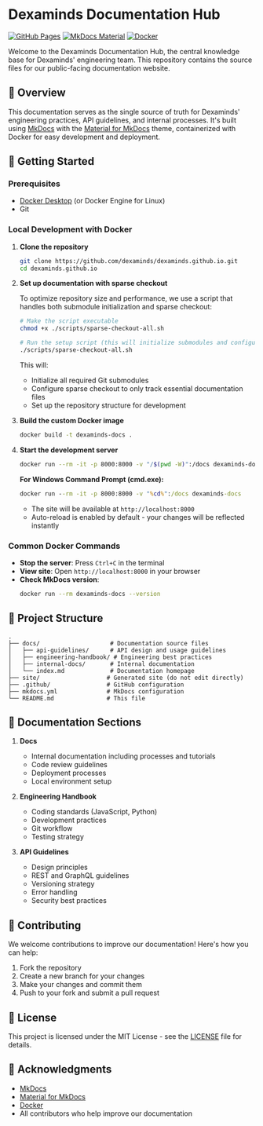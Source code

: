 # Dexaminds Documentation Hub

[![GitHub Pages](https://img.shields.io/badge/GitHub-Pages-brightgreen.svg)](https://dexaminds.github.io/)
[![MkDocs Material](https://img.shields.io/badge/MkDocs-Material-blue.svg)](https://squidfunk.github.io/mkdocs-material/)
[![Docker](https://img.shields.io/badge/Docker-Container-2496ED?logo=docker)](https://www.docker.com/)

Welcome to the Dexaminds Documentation Hub, the central knowledge base for Dexaminds' engineering team. This repository contains the source files for our public-facing documentation website.

## 📖 Overview

This documentation serves as the single source of truth for Dexaminds' engineering practices, API guidelines, and internal processes. It's built using [MkDocs](https://www.mkdocs.org/) with the [Material for MkDocs](https://squidfunk.github.io/mkdocs-material/) theme, containerized with Docker for easy development and deployment.

## 🚀 Getting Started

### Prerequisites

- [Docker Desktop](https://www.docker.com/products/docker-desktop/) (or Docker Engine for Linux)
- Git

### Local Development with Docker

1. **Clone the repository**
   ```bash
   git clone https://github.com/dexaminds/dexaminds.github.io.git
   cd dexaminds.github.io
   ```

2. **Set up documentation with sparse checkout**

   To optimize repository size and performance, we use a script that handles both submodule initialization and sparse checkout:

   ```bash
   # Make the script executable
   chmod +x ./scripts/sparse-checkout-all.sh

   # Run the setup script (this will initialize submodules and configure sparse checkout)
   ./scripts/sparse-checkout-all.sh
   ```

   This will:
   - Initialize all required Git submodules
   - Configure sparse checkout to only track essential documentation files
   - Set up the repository structure for development

3. **Build the custom Docker image**
   ```bash
   docker build -t dexaminds-docs .
   ```

4. **Start the development server**
   ```bash
   docker run --rm -it -p 8000:8000 -v "/$(pwd -W)":/docs dexaminds-docs
   ```
   **For Windows Command Prompt (cmd.exe):**
   ```cmd
   docker run --rm -it -p 8000:8000 -v "%cd%":/docs dexaminds-docs
   ```
   - The site will be available at `http://localhost:8000`
   - Auto-reload is enabled by default - your changes will be reflected instantly

### Common Docker Commands

- **Stop the server**: Press `Ctrl+C` in the terminal
- **View site**: Open `http://localhost:8000` in your browser
- **Check MkDocs version**:
  ```bash
  docker run --rm dexaminds-docs --version
  ```

## 📂 Project Structure

```
.
├── docs/                    # Documentation source files
│   ├── api-guidelines/      # API design and usage guidelines
│   ├── engineering-handbook/ # Engineering best practices
│   ├── internal-docs/       # Internal documentation
│   └── index.md             # Documentation homepage
├── site/                   # Generated site (do not edit directly)
├── .github/                # GitHub configuration
├── mkdocs.yml              # MkDocs configuration
└── README.md               # This file
```

## 📝 Documentation Sections

1. **Docs**
   - Internal documentation including processes and tutorials
   - Code review guidelines
   - Deployment processes
   - Local environment setup

2. **Engineering Handbook**
   - Coding standards (JavaScript, Python)
   - Development practices
   - Git workflow
   - Testing strategy

3. **API Guidelines**
   - Design principles
   - REST and GraphQL guidelines
   - Versioning strategy
   - Error handling
   - Security best practices

## 🤝 Contributing

We welcome contributions to improve our documentation! Here's how you can help:

1. Fork the repository
2. Create a new branch for your changes
3. Make your changes and commit them
4. Push to your fork and submit a pull request

## 📄 License

This project is licensed under the MIT License - see the [LICENSE](LICENSE) file for details.

## 🙏 Acknowledgments

- [MkDocs](https://www.mkdocs.org/)
- [Material for MkDocs](https://squidfunk.github.io/mkdocs-material/)
- [Docker](https://www.docker.com/)
- All contributors who help improve our documentation